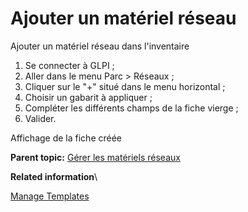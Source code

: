 Ajouter un matériel réseau
==========================

Ajouter un matériel réseau dans l'inventaire

1.  Se connecter à GLPI ;
2.  Aller dans le menu Parc \> Réseaux ;
3.  Cliquer sur le "+" situé dans le menu horizontal ;
4.  Choisir un gabarit à appliquer ;
5.  Compléter les différents champs de la fiche vierge ;
6.  Valider.

Affichage de la fiche créée

**Parent topic:** [Gérer les matériels
réseaux](../glpi/inventory_networking.html "Les matériels réseaux se gèrent depuis le menu Parc > Réseaux")

**Related information**\

[Manage Templates](template.html "Manage templates in GLPI")

